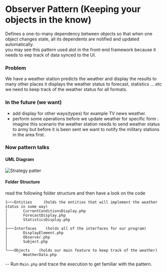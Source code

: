 # Observer Pattern (Keeping your objects in the know)
Defines a one-to-many dependency between objects so that when one object changes state, all its dependents are notified and updated automatically.<br>
you may see this pattern used alot in the front-end framework because it needs to eep track of data synced to the UI.


### Problem
We have a weather station predicts the weather and display the results to many other places it displays the weather status to forecast, statistics ....etc we need to keep track of the weather status for all formats.

### In the future (we want)
- add display for other ways(types) for example TV news weather.
- perform some operations before we update weather for specific form :<br>
imagine this scenario the weather station needs to send weather status to army but before it is been sent we want to notify the military stations in the area first.

### Now pattern talks

#### UML Diagram
![Strategy patter](https://wlloo.files.wordpress.com/2011/08/screen-shot-2011-08-01-at-9-50-49-pm.png)
#### Folder Structure
read the following folder structure and then have a look on the code
```
├───Entities     (holds the entities that will implement the weather status in some way)
│       CurrentConditionsDisplay.php
│       ForecastDisplay.php
│       StatisticsDisplay.php
│
├───Interfaces    (holds all of the interfaces for our program)
│       DisplayElement.php
│       Observer.php
│       Subject.php
│
└───Objects    (holds our main feature to keep track of the weather)
        WeatherData.php
```

-- Run `Main.php` and trace the execution to get familiar with the pattern.